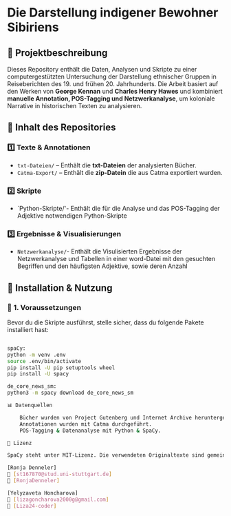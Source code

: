 # **Die Darstellung indigener Bewohner Sibiriens**  

## 📖 **Projektbeschreibung**  
Dieses Repository enthält die Daten, Analysen und Skripte zu einer computergestützten Untersuchung der Darstellung ethnischer Gruppen in Reiseberichten des 19. und frühen 20. Jahrhunderts. Die Arbeit basiert auf den Werken von **George Kennan** und **Charles Henry Hawes** und kombiniert **manuelle Annotation, POS-Tagging und Netzwerkanalyse**, um koloniale Narrative in historischen Texten zu analysieren.  

## 📂 **Inhalt des Repositories**  
### 1️⃣ **Texte & Annotationen**    
  - `txt-Dateien/` – Enthält die **txt-Dateien** der analysierten Bücher.
  - `Catma-Export/` – Enthält die **zip-Datein** die aus Catma exportiert wurden.
### 2️⃣ **Skripte** 
  - `Python-Skripte/'- Enthält die für die Analyse und das POS-Tagging der Adjektive notwendigen Python-Skripte
### 3️⃣ **Ergebnisse & Visualisierungen**   
  - `Netzwerkanalyse/`- Enthält die Visulisierten Ergebnisse der Netzwerkanalyse und Tabellen in einer word-Datei mit den gesuchten Begriffen und den häufigsten Adjektive, sowie deren Anzahl
 
## 🚀 **Installation & Nutzung**  
### 🔧 **1. Voraussetzungen**  
Bevor du die Skripte ausführst, stelle sicher, dass du folgende Pakete installiert hast:  

```bash

spaCy:
python -m venv .env
source .env/bin/activate
pip install -U pip setuptools wheel
pip install -U spacy

de_core_news_sm:
python3 -m spacy download de_core_news_sm

📊 Datenquellen

    Bücher wurden von Project Gutenberg und Internet Archive heruntergeladen.
    Annotationen wurden mit Catma durchgeführt.
    POS-Tagging & Datenanalyse mit Python & SpaCy.

📝 Lizenz

SpaCy steht unter MIT-Lizenz. Die verwendeten Originaltexte sind gemeinfrei.

[Ronja Denneler]
📧 [st167870@stud.uni-stuttgart.de]
🔗 [RonjaDenneler]

[Yelyzaveta Honcharova]
📧 [lizagoncharova2000g@gmail.com]
🔗 [Liza24-coder]
